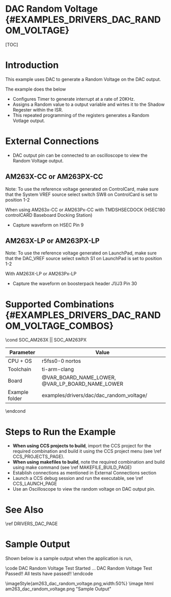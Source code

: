 # DAC Random Voltage {#EXAMPLES_DRIVERS_DAC_RANDOM_VOLTAGE}

[TOC]

# Introduction

This example uses DAC to generate a Random Voltage on the DAC output.

The example does the below
- Configures Timer to generate interrupt at a rate of 20KHz.
- Assigns a Random value to a output variable and wirtes it to the Shadow Regester within the ISR.
- This repeated programming of the registers generates a Random Votlage output.

# External Connections
- DAC output pin can be connected to an oscilloscope to view the Random Voltage output.

## AM263X-CC or AM263PX-CC
Note: To use the reference voltage generated on ControlCard, make sure that the System VREF source select switch SW8 on ControlCard is set to position 1-2

When using AM263x-CC or AM263Px-CC with TMDSHSECDOCK (HSEC180 controlCARD Baseboard Docking Station)
- Capture waveform on HSEC Pin 9

## AM263X-LP or AM263PX-LP
Note: To use the reference voltage generated on LaunchPad, make sure that the DAC_VREF source select switch S1 on LaunchPad is set to position 1-2

With AM263X-LP or AM263Px-LP
- Capture the waveform on boosterpack header J1/J3 Pin 30

# Supported Combinations {#EXAMPLES_DRIVERS_DAC_RANDOM_VOLTAGE_COMBOS}

\cond SOC_AM263X || SOC_AM263PX

 Parameter      | Value
 ---------------|-----------
 CPU + OS       | r5fss0-0 nortos
 Toolchain      | ti-arm-clang
 Board          | @VAR_BOARD_NAME_LOWER, @VAR_LP_BOARD_NAME_LOWER
 Example folder | examples/drivers/dac/dac_random_voltage/

\endcond

# Steps to Run the Example

- **When using CCS projects to build**, import the CCS project for the required combination
  and build it using the CCS project menu (see \ref CCS_PROJECTS_PAGE).
- **When using makefiles to build**, note the required combination and build using
  make command (see \ref MAKEFILE_BUILD_PAGE)
- Establish connections as mentioned in External Connections section
- Launch a CCS debug session and run the executable, see \ref CCS_LAUNCH_PAGE
- Use an Oscilloscope to view the random voltage on DAC output pin.

# See Also

\ref DRIVERS_DAC_PAGE

# Sample Output

Shown below is a sample output when the application is run,

\code
DAC Random Voltage Test Started ...
DAC Random Voltage Test Passed!!
All tests have passed!!
\endcode

\imageStyle{am263_dac_random_voltage.png,width:50%}
\image html am263_dac_random_voltage.png "Sample Output"
